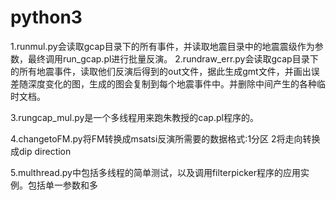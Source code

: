 # python3

1.runmul.py会读取gcap目录下的所有事件，并读取地震目录中的地震震级作为参数，最终调用run_gcap.pl进行批量反演。
2.rundraw_err.py会读取gcap目录下的所有地震事件，读取他们反演后得到的out文件，据此生成gmt文件，并画出误差随深度变化的图，生成的图会复制到每个地震事件中。并删除中间产生的各种临时文档。

3.rungcap_mul.py是一个多线程用来跑朱教授的cap.pl程序的。

4.changetoFM.py将FM转换成msatsi反演所需要的数据格式:1分区 2将走向转换成dip direction

5.multhread.py中包括多线程的简单测试，以及调用filterpicker程序的应用实例。包括单一参数和多
